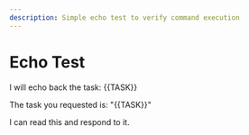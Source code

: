 ```yaml
---
description: Simple echo test to verify command execution
---
```


# Echo Test

I will echo back the task: {{TASK}}

The task you requested is: "{{TASK}}"

I can read this and respond to it.